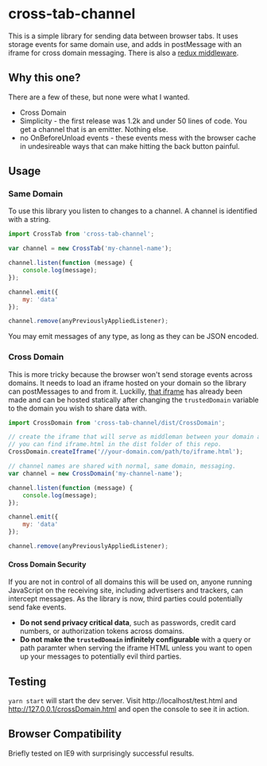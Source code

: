 # cross-tab-channel

This is a simple library for sending data between browser tabs. It uses storage events for same domain use, and adds in postMessage with an iframe for cross domain messaging. There is also a [redux middleware](https://github.com/stutrek/cross-tab-middleware).

## Why this one?

There are a few of these, but none were what I wanted.

* Cross Domain
* Simplicity - the first release was 1.2k and under 50 lines of code. You get a channel that is an emitter. Nothing else.
* no OnBeforeUnload events - these events mess with the browser cache in undesireable ways that can make hitting the back button painful.

## Usage


### Same Domain
To use this library you listen to changes to a channel. A channel is identified with a string.

```javascript
import CrossTab from 'cross-tab-channel';

var channel = new CrossTab('my-channel-name');

channel.listen(function (message) {
    console.log(message);
});

channel.emit({
    my: 'data'
});

channel.remove(anyPreviouslyAppliedListener);
```

You may emit messages of any type, as long as they can be JSON encoded.

### Cross Domain

This is more tricky because the browser won't send storage events across domains. It needs to load an iframe hosted on your domain so the library can postMessages to and from it. Luckilly, [that iframe](./dist/iframe.html) has already been made and can be hosted statically after changing the `trustedDomain` variable to the domain you wish to share data with.

```javascript
import CrossDomain from 'cross-tab-channel/dist/CrossDomain';

// create the iframe that will serve as middleman between your domain and this one
// you can find iframe.html in the dist folder of this repo.
CrossDomain.createIframe('//your-domain.com/path/to/iframe.html');

// channel names are shared with normal, same domain, messaging.
var channel = new CrossDomain('my-channel-name');

channel.listen(function (message) {
    console.log(message);
});

channel.emit({
    my: 'data'
});

channel.remove(anyPreviouslyAppliedListener);
```

#### Cross Domain Security

If you are not in control of all domains this will be used on, anyone running JavaScript on the receiving site, including advertisers and trackers, can intercept messages. As the library is now, third parties could potentially send fake events.

* **Do not send privacy critical data**, such as passwords, credit card numbers, or authorization tokens across domains.
* **Do not make the `trustedDomain` infinitely configurable** with a query or path paramter when serving the iframe HTML unless you want to open up your messages to potentially evil third parties.

## Testing

`yarn start` will start the dev server. Visit http://localhost/test.html and http://127.0.0.1/crossDomain.html and open the console to see it in action.

## Browser Compatibility

Briefly tested on IE9 with surprisingly successful results.
